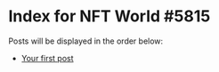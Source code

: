 # Index for NFT World #5815
Posts will be displayed in the order below:

- [Your first post](./001-first.md)


